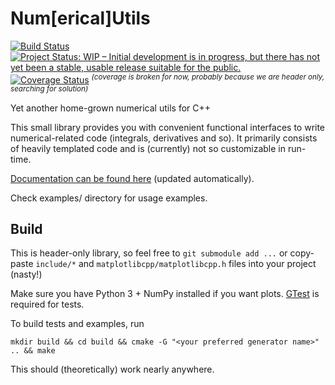 # Num[erical]Utils 
[![Build Status](https://travis-ci.org/modelflat/numutils.svg?branch=master)](https://travis-ci.org/modelflat/numutils)
[![Project Status: WIP – Initial development is in progress, but there has not yet been a stable, usable release suitable for the public.](http://www.repostatus.org/badges/latest/wip.svg)](http://www.repostatus.org/#wip)
[![Coverage Status](https://coveralls.io/repos/github/modelflat/numutils/badge.svg?branch=master)](https://coveralls.io/github/modelflat/numutils?branch=master) _<sup>(coverage is broken for now, probably because we are header only, searching for solution)</sup>_

Yet another home-grown numerical utils for C++

This small library provides you with convenient functional interfaces to write numerical-related code (integrals, derivatives and so).
It primarily consists of heavily templated code and is (currently) not so customizable in run-time.

[Documentation can be found here](https://modelflat.github.io/numutils/index.html) (updated automatically).

Check examples/ directory for usage examples. 

## Build

This is header-only library, so feel free to ```git submodule add ...``` or copy-paste ```include/*``` and ```matplotlibcpp/matplotlibcpp.h```
files into your project (nasty!)

Make sure you have Python 3 + NumPy installed if you want plots. [GTest](https://github.com/google/googletest) is required for tests.

To build tests and examples, run

```mkdir build && cd build && cmake -G "<your preferred generator name>" .. && make```

This should (theoretically) work nearly anywhere. 


